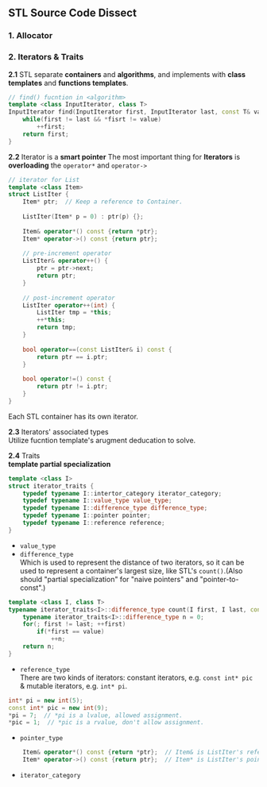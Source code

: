 ## STL Source Code Dissect

### 1. Allocator

### 2. Iterators & Traits
**2.1** STL separate **containers** and **algorithms**, and implements with **class templates** and **functions templates**.  
```c++
// find() fucntion in <algorithm>
template <class InputIterator, class T>
InputIterator find(InputIterator first, InputIterator last, const T& value) {
    while(first != last && *fisrt != value) 
        ++first;
    return first;
}
```

**2.2** Iterator is a **smart pointer**
The most important thing for **Iterators** is **overloading** the `operator*` and `operator->`   
```c++
// iterator for List
template <class Item>
struct ListIter {
    Item* ptr;  // Keep a reference to Container.
    
    ListIter(Item* p = 0) : ptr(p) {};
    
    Item& operator*() const {return *ptr};
    Item* operator->() const {return ptr};
    
    // pre-increment operator
    ListIter& operator++() {
        ptr = ptr->next;
        return ptr;
    }
    
    // post-increment operator
    ListIter operator++(int) {
        ListIter tmp = *this;
        ++*this;
        return tmp;
    }
    
    bool operator==(const ListIter& i) const {
        return ptr == i.ptr;
    }
    
    bool operator!=() const {
        return ptr != i.ptr;
    }
}
```
Each STL container has its own iterator.  

**2.3** Iterators' associated types  
Utilize fucntion template's arugment deducation to solve.  

**2.4** Traits  
**template partial specialization**
```c++
template <class I>
struct iterator_traits {
    typedef typename I::intertor_category iterator_category;
    typedef typename I::value_type value_type;
    typedef typename I::difference_type difference_type;
    typedef typename I::pointer pointer;
    typedef typename I::reference reference;
}
```
* `value_type`
* `difference_type`  
Which is used to represent the distance of two iterators, so it can be used to represent a container's largest size, like STL's `count()`.(Also should "partial specialization" for "naive pointers" and "pointer-to-const".)  
> 
```c++
template <class I, class T>
typename iterator_traits<I>::difference_type count(I first, I last, const T* value) {
    typename iterator_traits<I>::difference_type n = 0;
    for(; first != last; ++first) 
        if(*first == value)
            ++n;
    return n;
}
```

* `reference_type`  
There are two kinds of iterators: constant iterators, e.g. `const int* pic` & mutable iterators, e.g. `int* pi`.   
> 
```c++
int* pi = new int(5);
const int* pic = new int(9);
*pi = 7;  // *pi is a lvalue, allowed assignment.
*pic = 1;  // *pic is a rvalue, don't allow assignment.
```

* `pointer_type`
```c++
    Item& operator*() const {return *ptr};  // Item& is ListIter's reference type
    Item* operator->() const {return ptr};  // Item* is ListIter's pointer type
```

* `iterator_category`


